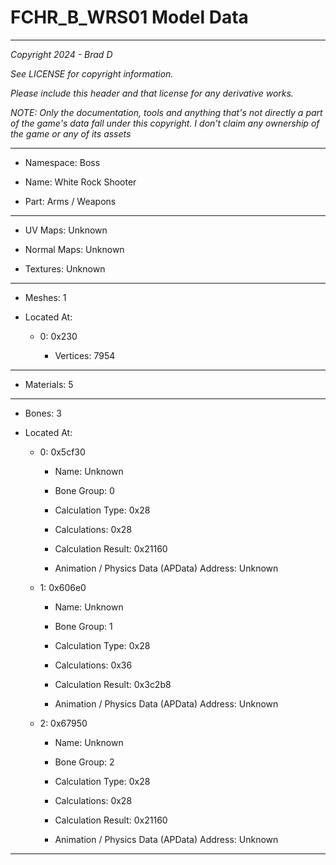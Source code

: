 # FCHR_B_WRS01 Model Data

---

*Copyright 2024 - Brad D*

*See LICENSE for copyright information.*

*Please include this header and that license for any derivative works.*

*NOTE: Only the documentation, tools and anything that's not directly a part of the game's data fall under this copyright. I don't claim any ownership of the game or any of its assets*

---

* Namespace: Boss

* Name:  White Rock Shooter

* Part: Arms / Weapons

---

* UV Maps: Unknown

* Normal Maps: Unknown

* Textures: Unknown

---

* Meshes: 1

* Located At:

  * 0: 0x230

    * Vertices: 7954

---

* Materials: 5

---

* Bones: 3

* Located At:

  * 0: 0x5cf30

    * Name: Unknown

    * Bone Group: 0

    * Calculation Type: 0x28

    * Calculations: 0x28

    * Calculation Result: 0x21160

    * Animation / Physics Data (APData) Address: Unknown

  * 1: 0x606e0

    * Name: Unknown

    * Bone Group: 1

    * Calculation Type: 0x28

    * Calculations: 0x36

    * Calculation Result: 0x3c2b8

    * Animation / Physics Data (APData) Address: Unknown

  * 2: 0x67950

    * Name: Unknown

    * Bone Group: 2

    * Calculation Type: 0x28

    * Calculations: 0x28

    * Calculation Result: 0x21160

    * Animation / Physics Data (APData) Address: Unknown

---

